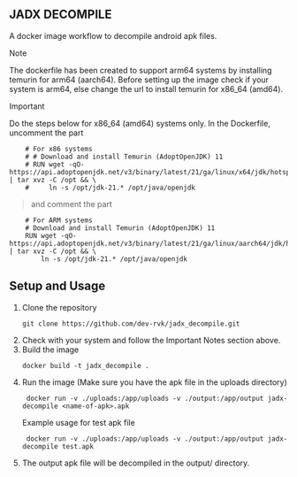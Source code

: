 ## JADX DECOMPILE
A docker image workflow to decompile android apk files.
> [!NOTE]  
> The dockerfile has been created to support arm64 systems by installing temurin for arm64 (aarch64). Before setting up the image check if your system is arm64, else change the url to install temurin for x86_64 (amd64).


> [!IMPORTANT]  
> Do the steps below for x86_64 (amd64) systems only.
> In the Dockerfile, uncomment the part 

```plaintext
    # For x86 systems
    # # Download and install Temurin (AdoptOpenJDK) 11
    # RUN wget -qO- https://api.adoptopenjdk.net/v3/binary/latest/21/ga/linux/x64/jdk/hotspot/normal/adoptopenjdk | tar xvz -C /opt && \
    #     ln -s /opt/jdk-21.* /opt/java/openjdk
```
> and comment the part
```plaintext
    # For ARM systems
    # Download and install Temurin (AdoptOpenJDK) 11
    RUN wget -qO- https://api.adoptopenjdk.net/v3/binary/latest/21/ga/linux/aarch64/jdk/hotspot/normal/adoptopenjdk | tar xvz -C /opt && \
        ln -s /opt/jdk-21.* /opt/java/openjdk
```

## Setup and Usage

1. Clone the repository
    ```plaintext
    git clone https://github.com/dev-rvk/jadx_decompile.git
    ```
2. Check with your system and follow the Important Notes section above.
3. Build the image
   ```plaintext
   docker build -t jadx_decompile .
   ```
4. Run the image (Make sure you have the apk file in the uploads directory)
   ```plaintext
    docker run -v ./uploads:/app/uploads -v ./output:/app/output jadx-decompile <name-of-apk>.apk

   ```
   Example usage for test apk file
   ```plaintext
    docker run -v ./uploads:/app/uploads -v ./output:/app/output jadx-decompile test.apk

   ```
5. The output apk file will be decompiled in the output/<name-of-apk> directory.
